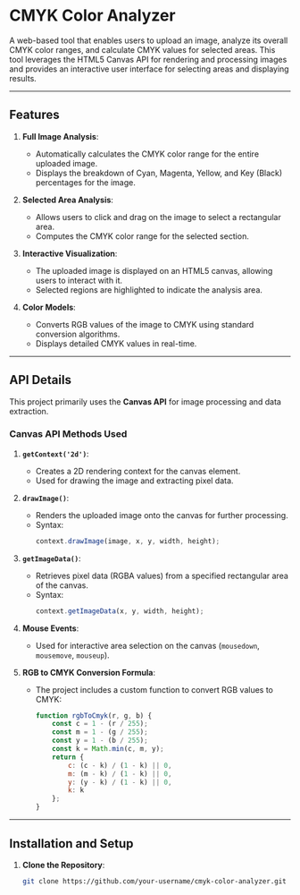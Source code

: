 # CMYK Color Analyzer

A web-based tool that enables users to upload an image, analyze its overall CMYK color ranges, and calculate CMYK values for selected areas. This tool leverages the HTML5 Canvas API for rendering and processing images and provides an interactive user interface for selecting areas and displaying results.

---

## Features
1. **Full Image Analysis**:
   - Automatically calculates the CMYK color range for the entire uploaded image.
   - Displays the breakdown of Cyan, Magenta, Yellow, and Key (Black) percentages for the image.

2. **Selected Area Analysis**:
   - Allows users to click and drag on the image to select a rectangular area.
   - Computes the CMYK color range for the selected section.

3. **Interactive Visualization**:
   - The uploaded image is displayed on an HTML5 canvas, allowing users to interact with it.
   - Selected regions are highlighted to indicate the analysis area.

4. **Color Models**:
   - Converts RGB values of the image to CMYK using standard conversion algorithms.
   - Displays detailed CMYK values in real-time.

---

## API Details
This project primarily uses the **Canvas API** for image processing and data extraction.

### **Canvas API Methods Used**
1. **`getContext('2d')`**:
   - Creates a 2D rendering context for the canvas element.
   - Used for drawing the image and extracting pixel data.

2. **`drawImage()`**:
   - Renders the uploaded image onto the canvas for further processing.
   - Syntax:
     ```javascript
     context.drawImage(image, x, y, width, height);
     ```

3. **`getImageData()`**:
   - Retrieves pixel data (RGBA values) from a specified rectangular area of the canvas.
   - Syntax:
     ```javascript
     context.getImageData(x, y, width, height);
     ```

4. **Mouse Events**:
   - Used for interactive area selection on the canvas (`mousedown`, `mousemove`, `mouseup`).

5. **RGB to CMYK Conversion Formula**:
   - The project includes a custom function to convert RGB values to CMYK:
     ```javascript
     function rgbToCmyk(r, g, b) {
         const c = 1 - (r / 255);
         const m = 1 - (g / 255);
         const y = 1 - (b / 255);
         const k = Math.min(c, m, y);
         return {
             c: (c - k) / (1 - k) || 0,
             m: (m - k) / (1 - k) || 0,
             y: (y - k) / (1 - k) || 0,
             k: k
         };
     }
     ```

---

## Installation and Setup

1. **Clone the Repository**:
   ```bash
   git clone https://github.com/your-username/cmyk-color-analyzer.git

